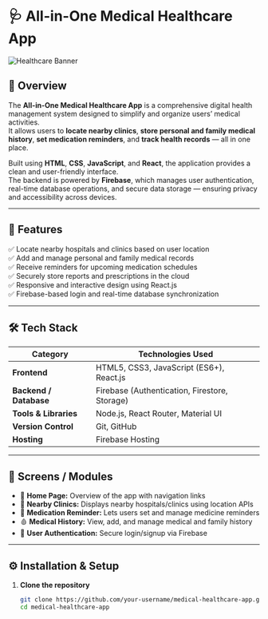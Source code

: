 # 🩺 All-in-One Medical Healthcare App

![Healthcare Banner](https://user-images.githubusercontent.com/yourusername/yourimage.png)

## 📖 Overview

The **All-in-One Medical Healthcare App** is a comprehensive digital health management system designed to simplify and organize users’ medical activities.  
It allows users to **locate nearby clinics**, **store personal and family medical history**, **set medication reminders**, and **track health records** — all in one place.  

Built using **HTML**, **CSS**, **JavaScript**, and **React**, the application provides a clean and user-friendly interface.  
The backend is powered by **Firebase**, which manages user authentication, real-time database operations, and secure data storage — ensuring privacy and accessibility across devices.  

---

## 🚀 Features

✅ Locate nearby hospitals and clinics based on user location  
✅ Add and manage personal and family medical records  
✅ Receive reminders for upcoming medication schedules  
✅ Securely store reports and prescriptions in the cloud  
✅ Responsive and interactive design using React.js  
✅ Firebase-based login and real-time database synchronization  

---

## 🛠️ Tech Stack

| Category | Technologies Used |
|-----------|-------------------|
| **Frontend** | HTML5, CSS3, JavaScript (ES6+), React.js |
| **Backend / Database** | Firebase (Authentication, Firestore, Storage) |
| **Tools & Libraries** | Node.js, React Router, Material UI |
| **Version Control** | Git, GitHub |
| **Hosting** | Firebase Hosting |

---

## 📱 Screens / Modules

- 🧭 **Home Page:** Overview of the app with navigation links  
- 🏥 **Nearby Clinics:** Displays nearby hospitals/clinics using location APIs  
- 💊 **Medication Reminder:** Lets users set and manage medicine reminders  
- 🩸 **Medical History:** View, add, and manage medical and family history  
- 👤 **User Authentication:** Secure login/signup via Firebase  

---

## ⚙️ Installation & Setup

1. **Clone the repository**
   ```bash
   git clone https://github.com/your-username/medical-healthcare-app.git
   cd medical-healthcare-app
